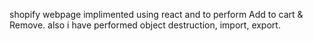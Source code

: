 shopify webpage implimented using react and to perform Add to cart & Remove. also i have performed object destruction, import, export.
